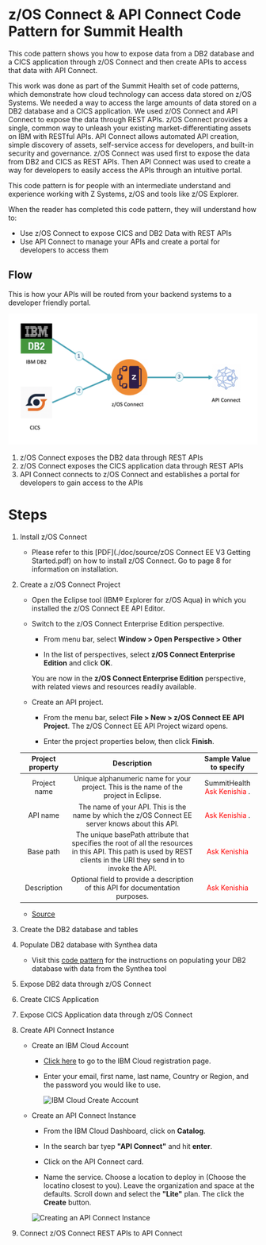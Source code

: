 # z/OS Connect & API Connect Code Pattern for Summit Health

This code pattern shows you how to expose data from a DB2 database and a CICS application through z/OS Connect and then create APIs to access that data with API Connect.

This work was done as part of the Summit Health set of code patterns, which demonstrate how cloud technology can access data stored on z/OS Systems. We needed a way to access the large amounts of data stored on a DB2 database and a CICS application. We used z/OS Connect and API Connect to expose the data through REST APIs. z/OS Connect provides a single, common way to unleash your existing market-differentiating assets on IBM with RESTful APIs. API Connect allows automated API creation, simple discovery of assets, self-service access for developers, and built-in security and governance. z/OS Connect was used first to expose the data from DB2 and CICS as REST APIs. Then API Connect was used to create a way for developers to easily access the APIs through an intuitive portal.

This code pattern is for people with an intermediate understand and experience working with Z Systems, z/OS and tools like z/OS Explorer.

When the reader has completed this code pattern, they will understand how to:

- Use z/OS Connect to expose CICS and DB2 Data with REST APIs
- Use API Connect to manage your APIs and create a portal for developers to access them

## Flow

This is how your APIs will be routed from your backend systems to a developer friendly portal.

![Flow Diagram](doc/source/images/FlowDiagram.png)

1. z/OS Connect exposes the DB2 data through REST APIs
2. z/OS Connect exposes the CICS application data through REST APIs
3. API Connect connects to z/OS Connect and establishes a portal for developers to gain access to the APIs

# Steps

1.  Install z/OS Connect

    - Please refer to this [PDF](./doc/source/zOS Connect EE V3 Getting Started.pdf) on how to install z/OS Connect. Go to page 8 for information on installation.

2.  Create a z/OS Connect Project

    - Open the Eclipse tool (IBM® Explorer for z/OS Aqua) in which you installed the z/OS Connect EE API Editor.

    * Switch to the z/OS Connect Enterprise Edition perspective.

      - From menu bar, select **Window > Open Perspective > Other**

      - In the list of perspectives, select **z/OS Connect Enterprise Edition** and click **OK**.

      You are now in the **z/OS Connect Enterprise Edition** perspective, with related views and resources readily available.

    * Create an API project.

      - From the menu bar, select **File > New > z/OS Connect EE API Project**. The z/OS Connect EE API Project wizard opens.

      - Enter the project properties below, then click **Finish**.

    | **Project property** |                                                                           **Description**                                                                            |                 **Sample Value to specify**                 |
    | :------------------: | :------------------------------------------------------------------------------------------------------------------------------------------------------------------: | :---------------------------------------------------------: |
    |     Project name     |                                        Unique alphanumeric name for your project. This is the name of the project in Eclipse.                                        | SummitHealth <span style="color:red"> Ask Kenishia </span>. |
    |       API name       |                                   The name of your API. This is the name by which the z/OS Connect EE server knows about this API.                                   |       <span style="color:red"> Ask Kenishia </span>.        |
    |      Base path       | The unique basePath attribute that specifies the root of all the resources in this API. This path is used by REST clients in the URI they send in to invoke the API. |        <span style="color:red"> Ask Kenishia </span>        |
    |     Description      |                                           Optional field to provide a description of this API for documentation purposes.                                            |        <span style="color:red"> Ask Kenishia </span>        |

    - [Source](https://www.ibm.com/support/knowledgecenter/en/SS4SVW_2.0.0/com.ibm.zosconnect.doc/scenarios/ims_create_api.html)

3.  Create the DB2 database and tables

4.  Populate DB2 database with Synthea data

    - Visit this [code pattern](https://developer.ibm.com/patterns/transform-load-big-data-csv-files-db2-zos-database/) for the instructions on populating your DB2 database with data from the Synthea tool

5.  Expose DB2 data through z/OS Connect

6.  Create CICS Application

7.  Expose CICS Application data through z/OS Connect

8.  Create API Connect Instance

    - Create an IBM Cloud Account

      - [Click here](https://cloud.ibm.com/registration) to go to the IBM Cloud registration page.

      - Enter your email, first name, last name, Country or Region, and the password you would like to use.

        ![IBM Cloud Create Account](doc/source/images/IBMCloudCreateAccount.gif)

    - Create an API Connect Instance

      - From the IBM Cloud Dashboard, click on **Catalog**.

      - In the search bar tyep **"API Connect"** and hit **enter**.

      - Click on the API Connect card.

      - Name the service. Choose a location to deploy in (Choose the locatino closest to you). Leave the organization and space at the defaults. Scroll down and select the **"Lite"** plan. The click the **Create** button.

      ![Creating an API Connect Instance](doc/source/images/CreatAPIConnectInstance.gif)

9)  Connect z/OS Connect REST APIs to API Connect
